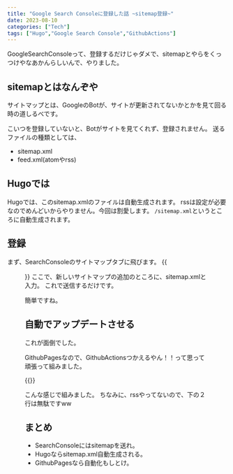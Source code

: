 ```yaml
---
title: "Google Search Consoleに登録した話 ~sitemap登録~"
date: 2023-08-10
categories: ["Tech"]
tags: ["Hugo","Google Search Console","GithubActions"]
---
```

GoogleSearchConsoleって、登録するだけじゃダメで、sitemapとやらをくっつけやなあかんらしいんで、やりました。

## sitemapとはなんぞや
サイトマップとは、GoogleのBotが、サイトが更新されてないかとかを見て回る時の道しるべです。

こいつを登録していないと、Botがサイトを見てくれず、登録されません。
送るファイルの種類としては、
- sitemap.xml
- feed.xml(atomやrss)

## Hugoでは
Hugoでは、このsitemap.xmlのファイルは自動生成されます。
rssは設定が必要なのでめんどいからやりません。今回は割愛します。
`/sitemap.xml`というところに自動生成されます。

## 登録
まず、SearchConsoleのサイトマップタブに飛びます。
{{<figure src="./sitemap.png" alt="sitemapを登録" width="75%">}}
ここで、新しいサイトマップの追加のところに、sitemap.xmlと入力。
これで送信するだけです。

簡単ですね。

## 自動でアップデートさせる
これが面倒でした。

GithubPagesなので、GithubActionsつかえるやん！！って思って頑張って組みました。

{{<gist yuito-it fa3777cb5b76833ee432eef666d9e199>}}

こんな感じで組みました。
ちなみに、rssやってないので、下の２行は無駄ですww

## まとめ
- SearchConsoleにはsitemapを送れ。
- Hugoならsitemap.xml自動生成される。
- GithubPagesなら自動化もしとけ。